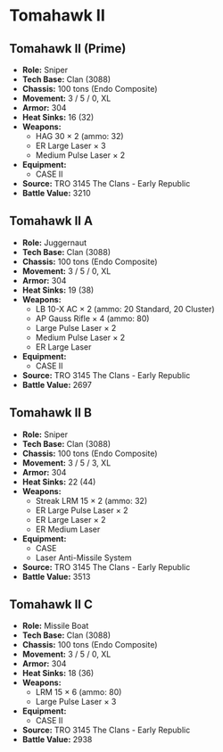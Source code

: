 # Tomahawk II
## Tomahawk II (Prime)
- **Role:** Sniper
- **Tech Base:** Clan (3088)
- **Chassis:** 100 tons (Endo Composite)
- **Movement:** 3 / 5 / 0, XL
- **Armor:** 304
- **Heat Sinks:** 16 (32)
- **Weapons:**
  - HAG 30 × 2 (ammo: 32)
  - ER Large Laser × 3
  - Medium Pulse Laser × 2
- **Equipment:**
  - CASE II
- **Source:** TRO 3145 The Clans - Early Republic
- **Battle Value:** 3210

## Tomahawk II A
- **Role:** Juggernaut
- **Tech Base:** Clan (3088)
- **Chassis:** 100 tons (Endo Composite)
- **Movement:** 3 / 5 / 0, XL
- **Armor:** 304
- **Heat Sinks:** 19 (38)
- **Weapons:**
  - LB 10-X AC × 2 (ammo: 20 Standard, 20 Cluster)
  - AP Gauss Rifle × 4 (ammo: 80)
  - Large Pulse Laser × 2
  - Medium Pulse Laser × 2
  - ER Large Laser
- **Equipment:**
  - CASE II
- **Source:** TRO 3145 The Clans - Early Republic
- **Battle Value:** 2697

## Tomahawk II B
- **Role:** Sniper
- **Tech Base:** Clan (3088)
- **Chassis:** 100 tons (Endo Composite)
- **Movement:** 3 / 5 / 3, XL
- **Armor:** 304
- **Heat Sinks:** 22 (44)
- **Weapons:**
  - Streak LRM 15 × 2 (ammo: 32)
  - ER Large Pulse Laser × 2
  - ER Large Laser × 2
  - ER Medium Laser
- **Equipment:**
  - CASE
  - Laser Anti-Missile System
- **Source:** TRO 3145 The Clans - Early Republic
- **Battle Value:** 3513

## Tomahawk II C
- **Role:** Missile Boat
- **Tech Base:** Clan (3088)
- **Chassis:** 100 tons (Endo Composite)
- **Movement:** 3 / 5 / 0, XL
- **Armor:** 304
- **Heat Sinks:** 18 (36)
- **Weapons:**
  - LRM 15 × 6 (ammo: 80)
  - Large Pulse Laser × 3
- **Equipment:**
  - CASE II
- **Source:** TRO 3145 The Clans - Early Republic
- **Battle Value:** 2938

